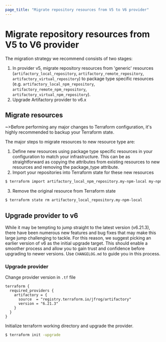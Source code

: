 ```yaml
---
page_title: "Migrate repository resources from V5 to V6 provider"
---
```


# Migrate repository resources from V5 to V6 provider

The migration strategy we recommend consists of two stages:
1. In provider v5, migrate repository resources from 'generic' resources (`artifactory_local_repository`, `artifactory_remote_repository`, `artifactory_virtual_repository`) to package type specific resources (e.g. `artifactory_local_npm_repository`, `artifactory_remote_npm_repository`, `artifactory_virtual_npm_repository`).
2. Upgrade Artifactory provider to v6.x

## Migrate resources

~>Before performing any major changes to Terraform configuration, it's highly recommended to backup your Terraform state.

The major steps to migrate resources to new resource type are:
1. Define new resources using package type specific resources in your configuration to match your infrastructure. This can be as straightforward as copying the attributes from existing resources to new resources and removing the package_type attribute.
2. Import your repositories into Terraform state for these new resources
  ```sh
  $ terraform import artifactory_local_npm_repository.my-npm-local my-npm-local
  ```
3. Remove the original resource from Terraform state
  ```sh
  $ terraform state rm artifactory_local_repository.my-npm-local
  ```

## Upgrade provider to v6

While it may be tempting to jump straight to the latest version (v6.21.3), there have been numerous new features and bug fixes that may make this large jump challenging to tackle. For this reason, we suggest picking an earlier version of v6 as the initial upgrade target. This should enable a smoother process and allow you to gain trust and confidence before upgrading to newer versions. Use `CHANGELOG.md` to guide you in this process.

### Upgrade provider

Change provider version in `.tf` file

```hcl
terraform {
  required_providers {
    artifactory = {
      source  = "registry.terraform.io/jfrog/artifactory"
      version = "6.21.3"
    }
  }
}
```

Initialize terraform working directory and upgrade the provider.

```sh
$ terraform init -upgrade
```
